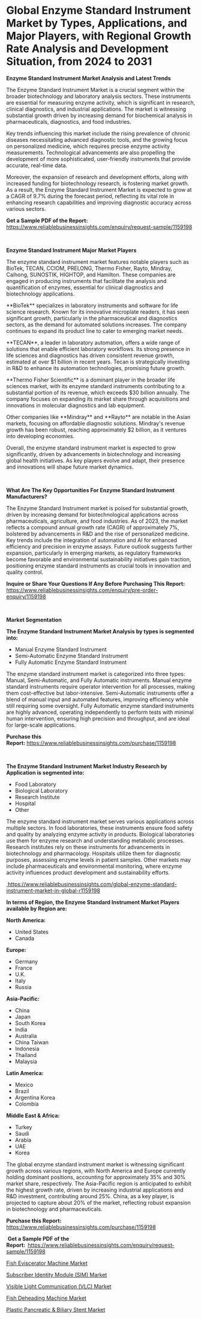 <p><h1>Global Enzyme Standard Instrument Market by Types, Applications, and Major Players, with Regional Growth Rate Analysis and Development Situation, from 2024 to 2031</h1></p><p><strong>Enzyme Standard Instrument Market Analysis and Latest Trends</strong></p>
<p><p>The Enzyme Standard Instrument Market is a crucial segment within the broader biotechnology and laboratory analysis sectors. These instruments are essential for measuring enzyme activity, which is significant in research, clinical diagnostics, and industrial applications. The market is witnessing substantial growth driven by increasing demand for biochemical analysis in pharmaceuticals, diagnostics, and food industries. </p><p>Key trends influencing this market include the rising prevalence of chronic diseases necessitating advanced diagnostic tools, and the growing focus on personalized medicine, which requires precise enzyme activity measurements. Technological advancements are also propelling the development of more sophisticated, user-friendly instruments that provide accurate, real-time data. </p><p>Moreover, the expansion of research and development efforts, along with increased funding for biotechnology research, is fostering market growth. As a result, the Enzyme Standard Instrument Market is expected to grow at a CAGR of 9.7% during the forecast period, reflecting its vital role in enhancing research capabilities and improving diagnostic accuracy across various sectors.</p></p>
<p><strong>Get a Sample PDF of the Report:&nbsp;</strong> <a href="https://www.reliablebusinessinsights.com/enquiry/request-sample/1159198?utm_campaign=57&utm_medium=2&utm_source=Github&utm_content=ia&utm_term=11102024&utm_id=enzyme-standard-instrument">https://www.reliablebusinessinsights.com/enquiry/request-sample/1159198</a></p>
<p>&nbsp;</p>
<p><strong>Enzyme Standard Instrument Major Market Players</strong></p>
<p><p>The enzyme standard instrument market features notable players such as BioTek, TECAN, CCIOM, PRELONG, Thermo Fisher, Rayto, Mindray, Caihong, SUNOSTIK, HIGHTOP, and Hamilton. These companies are engaged in producing instruments that facilitate the analysis and quantification of enzymes, essential for clinical diagnostics and biotechnology applications.</p><p>**BioTek** specializes in laboratory instruments and software for life science research. Known for its innovative microplate readers, it has seen significant growth, particularly in the pharmaceutical and diagnostics sectors, as the demand for automated solutions increases. The company continues to expand its product line to cater to emerging market needs.</p><p>**TECAN**, a leader in laboratory automation, offers a wide range of solutions that enable efficient laboratory workflows. Its strong presence in life sciences and diagnostics has driven consistent revenue growth, estimated at over $1 billion in recent years. Tecan is strategically investing in R&D to enhance its automation technologies, promising future growth.</p><p>**Thermo Fisher Scientific** is a dominant player in the broader life sciences market, with its enzyme standard instruments contributing to a substantial portion of its revenue, which exceeds $30 billion annually. The company focuses on expanding its market share through acquisitions and innovations in molecular diagnostics and lab equipment.</p><p>Other companies like **Mindray** and **Rayto** are notable in the Asian markets, focusing on affordable diagnostic solutions. Mindray's revenue growth has been robust, reaching approximately $2 billion, as it ventures into developing economies.</p><p>Overall, the enzyme standard instrument market is expected to grow significantly, driven by advancements in biotechnology and increasing global health initiatives. As key players evolve and adapt, their presence and innovations will shape future market dynamics.</p></p>
<p>&nbsp;</p>
<p><strong>What Are The Key Opportunities For Enzyme Standard Instrument Manufacturers?</strong></p>
<p><p>The Enzyme Standard Instrument market is poised for substantial growth, driven by increasing demand for biotechnological applications across pharmaceuticals, agriculture, and food industries. As of 2023, the market reflects a compound annual growth rate (CAGR) of approximately 7%, bolstered by advancements in R&D and the rise of personalized medicine. Key trends include the integration of automation and AI for enhanced efficiency and precision in enzyme assays. Future outlook suggests further expansion, particularly in emerging markets, as regulatory frameworks become favorable and environmental sustainability initiatives gain traction, positioning enzyme standard instruments as crucial tools in innovation and quality control.</p></p>
<p><strong>Inquire or Share Your Questions If Any Before Purchasing This Report:</strong> <a href="https://www.reliablebusinessinsights.com/enquiry/pre-order-enquiry/1159198?utm_campaign=57&utm_medium=2&utm_source=Github&utm_content=ia&utm_term=11102024&utm_id=enzyme-standard-instrument">https://www.reliablebusinessinsights.com/enquiry/pre-order-enquiry/1159198</a></p>
<p>&nbsp;</p>
<p><strong>Market Segmentation</strong></p>
<p><strong>The Enzyme Standard Instrument Market Analysis by types is segmented into:</strong></p>
<p><ul><li>Manual Enzyme Standard Instrument</li><li>Semi-Automatic Enzyme Standard Instrument</li><li>Fully Automatic Enzyme Standard Instrument</li></ul></p>
<p><p>The enzyme standard instrument market is categorized into three types: Manual, Semi-Automatic, and Fully Automatic instruments. Manual enzyme standard instruments require operator intervention for all processes, making them cost-effective but labor-intensive. Semi-Automatic instruments offer a blend of manual input and automated features, improving efficiency while still requiring some oversight. Fully Automatic enzyme standard instruments are highly advanced, operating independently to perform tests with minimal human intervention, ensuring high precision and throughput, and are ideal for large-scale applications.</p></p>
<p><strong>Purchase this Report:&nbsp;</strong><a href="https://www.reliablebusinessinsights.com/purchase/1159198?utm_campaign=57&utm_medium=2&utm_source=Github&utm_content=ia&utm_term=11102024&utm_id=enzyme-standard-instrument">https://www.reliablebusinessinsights.com/purchase/1159198</a></p>
<p>&nbsp;</p>
<p><strong>The Enzyme Standard Instrument Market Industry Research by Application is segmented into:</strong></p>
<p><ul><li>Food Laboratory</li><li>Biological Laboratory</li><li>Research Institute</li><li>Hospital</li><li>Other</li></ul></p>
<p><p>The enzyme standard instrument market serves various applications across multiple sectors. In food laboratories, these instruments ensure food safety and quality by analyzing enzyme activity in products. Biological laboratories use them for enzyme research and understanding metabolic processes. Research institutes rely on these instruments for advancements in biotechnology and pharmacology. Hospitals utilize them for diagnostic purposes, assessing enzyme levels in patient samples. Other markets may include pharmaceuticals and environmental monitoring, where enzyme activity influences product development and sustainability efforts.</p></p>
<p><a href="https://www.reliablebusinessinsights.com/global-enzyme-standard-instrument-market-in-global-r1159198?utm_campaign=57&utm_medium=2&utm_source=Github&utm_content=ia&utm_term=11102024&utm_id=enzyme-standard-instrument">&nbsp;https://www.reliablebusinessinsights.com/global-enzyme-standard-instrument-market-in-global-r1159198</a></p>
<p><strong>In terms of Region, the Enzyme Standard Instrument Market Players available by Region are:</strong></p>
<p>
    <p> <strong> North America: </strong>
        <ul>
            <li>United States</li>
            <li>Canada</li>
        </ul>
        </p> 
    <p> <strong> Europe: </strong>
        <ul>
            <li>Germany</li>
            <li>France</li>
            <li>U.K.</li>
            <li>Italy</li>
            <li>Russia</li>
        </ul>
        </p> 
    <p> <strong> Asia-Pacific: </strong>
        <ul>
            <li>China</li>
            <li>Japan</li>
            <li>South Korea</li>
            <li>India</li>
            <li>Australia</li>
            <li>China Taiwan</li>
            <li>Indonesia</li>
            <li>Thailand</li>
            <li>Malaysia</li>
        </ul>
        </p> 
    <p> <strong> Latin America: </strong>
        <ul>
            <li>Mexico</li>
            <li>Brazil</li>
            <li>Argentina Korea</li>
            <li>Colombia</li>
        </ul>
        </p> 
    <p> <strong> Middle East & Africa: </strong>
        <ul>
            <li>Turkey</li>
            <li>Saudi</li>
            <li>Arabia</li>
            <li>UAE</li>
            <li>Korea</li>
        </ul>
    </p>
    </p>
<p><p>The global enzyme standard instrument market is witnessing significant growth across various regions, with North America and Europe currently holding dominant positions, accounting for approximately 35% and 30% market share, respectively. The Asia-Pacific region is anticipated to exhibit the highest growth rate, driven by increasing industrial applications and R&D investment, contributing around 25%. China, as a key player, is projected to capture about 20% of the market, reflecting robust expansion in biotechnology and pharmaceuticals.</p></p>
<p><strong>Purchase this Report: </strong><a href="https://www.reliablebusinessinsights.com/purchase/1159198?utm_campaign=57&utm_medium=2&utm_source=Github&utm_content=ia&utm_term=11102024&utm_id=enzyme-standard-instrument">https://www.reliablebusinessinsights.com/purchase/1159198</a></p>
<p>&nbsp;<strong>Get a Sample PDF of the Report:&nbsp;&nbsp;</strong><a href="https://www.reliablebusinessinsights.com/enquiry/request-sample/1159198?utm_campaign=57&utm_medium=2&utm_source=Github&utm_content=ia&utm_term=11102024&utm_id=enzyme-standard-instrument">https://www.reliablebusinessinsights.com/enquiry/request-sample/1159198</a></p>
<p><strong></strong></p>
<p><p><a href="https://www.linkedin.com/pulse/global-perspectives-fish-eviscerator-machine-market-trends-challenges-grace?utm_campaign=57&utm_medium=2&utm_source=Github&utm_content=ia&utm_term=11102024&utm_id=enzyme-standard-instrument">Fish Eviscerator Machine Market</a></p><p><a href="https://issuu.com/reportprime-2/docs/subscriber-identity-module-sim-mark_9a27a9993789ac?utm_campaign=57&utm_medium=2&utm_source=Github&utm_content=ia&utm_term=11102024&utm_id=enzyme-standard-instrument">Subscriber Identity Module (SIM) Market</a></p><p><a href="https://issuu.com/reportprime-2/docs/visible-light-communication-vlc-mar_3eae48c522a89f?utm_campaign=57&utm_medium=2&utm_source=Github&utm_content=ia&utm_term=11102024&utm_id=enzyme-standard-instrument">Visible Light Communication (VLC) Market</a></p><p><a href="https://www.linkedin.com/pulse/what-current-future-prospects-fish-deheading-machine-market-lusmf?utm_campaign=57&utm_medium=2&utm_source=Github&utm_content=ia&utm_term=11102024&utm_id=enzyme-standard-instrument">Fish Deheading Machine Market</a></p><p><a href="https://www.linkedin.com/pulse/pulse-plastic-pancreatic-biliary-stent-rhythms-change-v2nne?utm_campaign=57&utm_medium=2&utm_source=Github&utm_content=ia&utm_term=11102024&utm_id=enzyme-standard-instrument">Plastic Pancreatic & Biliary Stent Market</a></p></p>
